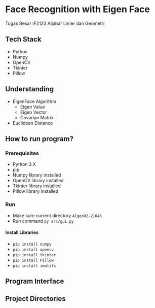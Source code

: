 # Face Recognition with Eigen Face
Tugas Besar IF2123 Aljabar Linier dan Geometri

## Tech Stack
- Python
- Numpy
- OpenCV
- Tkinter
- Pillow

## Understanding
- EigenFace Algorithm
    - Eigen Value
    - Eigen Vector
    - Covarian Matrix
- Euclidean Distance

## How to run program?
### Prerequisites
- Python 3.X
- pip
- Numpy library installed
- OpenCV library installed
- Tkinter library installed
- Pillow library installed

### Run
- Make sure current directory `Algeo02-21046`
- Run command `py src/gui.py`

#### Install Libraries
- `pip install numpy`
- `pip install opencv`
- `pip install tkinter`
- `pip install Pillow`
- `pip install imutils`

## Program Interface

## Project Directories
